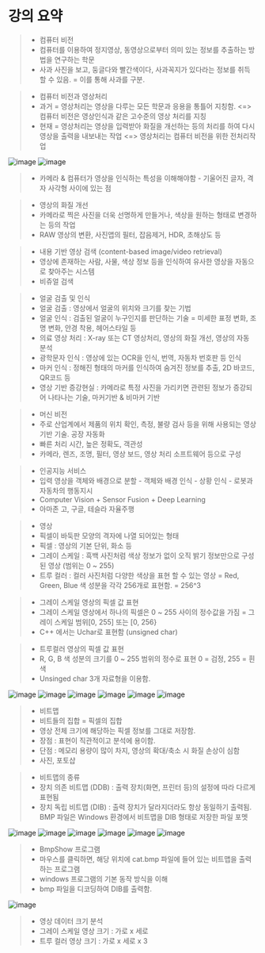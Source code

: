 # 강의 요약

> * 컴퓨터 비전
> * 컴퓨터를 이용하여 정지영상, 동영상으로부터 의미 있는 정보를 추출하는 방법을 연구하는 학문
> * 사과 사진을 보고, 둥글다와 빨간색이다, 사과꼭지가 있다라는 정보를 취득 할 수 있음. = 이를 통해 사과를 구분.

> * 컴퓨터 비전과 영상처리
> * 과거 = 영상처리는 영상을 다루는 모든 학문과 응용을 통틀어 지칭함. <=> 컴퓨터 비전은 영상인식과 같은 고수준의 영상 처리를 지칭
> * 현재 = 영상처리는 영상을 입력받아 화질을 개선하는 등의 처리를 하여 다시 영상을 출력을 내보내는 작업 <=> 영상처리는 컴퓨터 비전을 위한 전처리작업

![image](https://user-images.githubusercontent.com/55529455/160535911-6ff3d2ae-794d-40d7-8bdb-616706be28e2.png)
![image](https://user-images.githubusercontent.com/55529455/160535934-ac17e945-a2e4-494b-940f-629f2d48ba3d.png)

> * 카메라 & 컴퓨터가 영상을 인식하는 특성을 이해해야함 - 기울어진 글자, 격자 사각형 사이에 있는 점

> * 영상의 화질 개선
> * 카메라로 찍은 사진을 더욱 선명하게 만들거나, 색상을 원하는 형태로 변경하는 등의 작업
> * RAW 영상의 변환, 사진앱의 필터, 잡음제거, HDR, 초해상도 등

> * 내용 기반 영상 검색 (content-based image/video retrieval)
> * 영상에 존재하는 사람, 사물, 색상 정보 등을 인식하여 유사한 영상을 자동으로 찾아주는 시스템
> * 비쥬얼 검색

> * 얼굴 검출 및 인식
> * 얼굴 검출 : 영상에서 얼굴의 위치와 크기를 찾는 기법
> * 얼굴 인식 : 검출된 얼굴이 누구인지를 판단하는 기술 = 미세한 표정 변화, 조명 변화, 안경 착용, 헤어스타일 등
> * 의료 영상 처리 : X-ray 또는 CT 영상처리, 영상의 화질 개선, 영상의 자동 분석
> * 광학문자 인식 : 영상에 있는 OCR을 인식, 번역, 자동차 번호판 등 인식
> * 마커 인식 : 정해진 형태의 마커를 인식하여 숨겨진 정보를 추출, 2D 바코드, QR코드 등
> * 영상 기반 증강현실 : 카메라로 특정 사진을 가리키면 관련된 정보가 증강되어 나타나는 기술, 마커기반 & 비마커 기반

> * 머신 비전
> * 주로 산업계에서 제품의 위치 확인, 측정, 불량 검사 등을 위해 사용되는 영상 기반 기술. 공장 자동화
> * 빠른 처리 시간, 높은 정확도, 객관성
> * 카메라, 렌즈, 조명, 필터, 영상 보드, 영상 처리 소프트웨어 등으로 구성

> * 인공지능 서비스
> * 입력 영상을 객체와 배경으로 분할 - 객체와 배경 인식 - 상황 인식 - 로봇과 자동차의 행동지시
> * Computer Vision + Sensor Fusion + Deep Learning
> * 아마존 고, 구글, 테슬라 자율주행

> * 영상
> * 픽셀이 바둑판 모양의 격자에 나열 되어있는 형태
> * 픽셀 : 영상의 기본 단위, 화소 등
> * 그레이 스케일 : 흑백 사진처럼 색상 정보가 없이 오직 밝기 정보만으로 구성된 영상 (범위는 0 ~ 255)
> * 트루 컬러 : 컬러 사진처럼 다양한 색상을 표현 할 수 있는 영상 = Red, Green, Blue 색 성분을 각각 256개로 표현함. = 256^3

> * 그레이 스케일 영상의 픽셀 값 표현
> * 그레이 스케일 영상에서 하나의 픽셀은 0 ~ 255 사이의 정수값을 가짐 = 그레이 스케일 범위\[0, 255] 또는 \[0, 256}
> * C++ 에서는 Uchar로 표현함 (unsigned char)

> * 트루컬러 영상의 픽셀 값 표현
> * R, G, B 색 성분의 크기를 0 ~ 255 범위의 정수로 표현 0 = 검정, 255 = 흰색
> * Unsinged char 3개 자료형을 이용함.

![image](https://user-images.githubusercontent.com/55529455/160539031-dd0d75c1-e963-42f1-9c58-0adbecd15451.png)
![image](https://user-images.githubusercontent.com/55529455/160539054-c3f8ff77-544c-4edc-8ba1-fc30d9cdb463.png)
![image](https://user-images.githubusercontent.com/55529455/160539078-2e75f97f-c00f-47f9-9739-7fed0a8d3e8b.png)
![image](https://user-images.githubusercontent.com/55529455/160539104-b67fb5aa-7bb0-4ee1-bdc1-22f6b0d87955.png)
![image](https://user-images.githubusercontent.com/55529455/160539145-e080e76f-c48f-455c-b01b-c705d96d551c.png)
![image](https://user-images.githubusercontent.com/55529455/160539215-1896d8a9-c583-4b68-9099-93c0d2984327.png)

> * 비트맵
> * 비트들의 집합 = 픽셀의 집합
> * 영상 전체 크기에 해당하는 픽셀 정보를 그대로 저장함.
> * 장점 : 표현이 직관적이고 분석에 용이함.
> * 단점 : 메모리 용량이 많이 차지, 영상의 확대/축소 시 화질 손상이 심함
> * 사진, 포토샵

> * 비트맵의 종류
> * 장치 의존 비트맵 (DDB) : 출력 장치(화면, 프린터 등)의 설정에 따라 다르게 표현됨
> * 장치 독립 비트맵 (DIB) : 출력 장치가 달라지더라도 항상 동일하기 출력됨. BMP 파일은 Windows 환경에서 비트맵을 DIB 형태로 저장한 파일 포멧

![image](https://user-images.githubusercontent.com/55529455/160539486-ffcc4683-f771-499c-8da0-a7cc9caee5c3.png)
![image](https://user-images.githubusercontent.com/55529455/160539509-2902eff5-6cdd-4148-b6d2-f57cd9f0c0cc.png)
![image](https://user-images.githubusercontent.com/55529455/160539534-0eb10611-e072-426e-9799-8ec480f95cfe.png)
![image](https://user-images.githubusercontent.com/55529455/160539558-d95d4f33-5a10-49c9-9d39-b675ee50d71d.png)
![image](https://user-images.githubusercontent.com/55529455/160539630-b0635c1a-b988-497d-91c8-d07680758359.png)
![image](https://user-images.githubusercontent.com/55529455/160539659-f9a9e86c-08ae-4d1c-8d8b-03f52c6288b9.png)

> * BmpShow 프로그램
> * 마우스를 클릭하면, 해당 위치에 cat.bmp 파일에 들어 있는 비트맵을 출력하는 프로그램
> * windows 프로그램의 기본 동작 방식을 이해
> * bmp 파일을 디코딩하여 DIB를 출력함.

![image](https://user-images.githubusercontent.com/55529455/160539794-15c8c1ce-983f-49b9-8ac9-b8e9b66bd528.png)

> * 영상 데이터 크기 분석
> * 그레이 스케일 영상 크기 : 가로 x 세로
> * 트루 컬러 영상 크기 : 가로 x 세로 x 3






